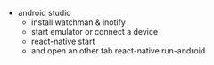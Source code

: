 * android studio
  * install watchman & inotify
  * start emulator or connect a device
  * react-native start
  * and open an other tab react-native run-android